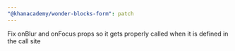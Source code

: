 ```yaml
---
"@khanacademy/wonder-blocks-form": patch
---
```


Fix onBlur and onFocus props so it gets properly called when it is defined in the call site
